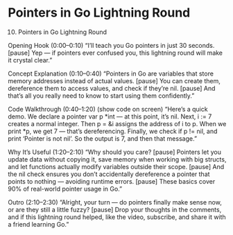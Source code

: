 # Pointers in Go Lightning Round

10. Pointers in Go Lightning Round

Opening Hook (0:00–0:10)
“I’ll teach you Go pointers in just 30 seconds. [pause] Yep — if pointers ever confused you, this lightning round will make it crystal clear.”

Concept Explanation (0:10–0:40)
“Pointers in Go are variables that store memory addresses instead of actual values. [pause] You can create them, dereference them to access values, and check if they’re nil. [pause] And that’s all you really need to know to start using them confidently.”

Code Walkthrough (0:40–1:20)
(show code on screen)
“Here’s a quick demo.
We declare a pointer var p *int — at this point, it’s nil.
Next, i := 7 creates a normal integer.
Then p = &i assigns the address of i to p.
When we print *p, we get 7 — that’s dereferencing.
Finally, we check if p != nil, and print ‘Pointer is not nil’.
So the output is 7, and then that message.”

Why It’s Useful (1:20–2:10)
“Why should you care? [pause] Pointers let you update data without copying it, save memory when working with big structs, and let functions actually modify variables outside their scope. [pause] And the nil check ensures you don’t accidentally dereference a pointer that points to nothing — avoiding runtime errors. [pause] These basics cover 90% of real-world pointer usage in Go.”

Outro (2:10–2:30)
“Alright, your turn — do pointers finally make sense now, or are they still a little fuzzy? [pause] Drop your thoughts in the comments, and if this lightning round helped, like the video, subscribe, and share it with a friend learning Go.”